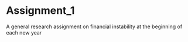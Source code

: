 # Assignment_1
A general research assignment on financial instability at the beginning of each new year
